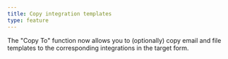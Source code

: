 ```yaml
---
title: Copy integration templates
type: feature
---
```


The "Copy To" function now allows you to (optionally) copy email and file templates to the corresponding integrations in the target form.